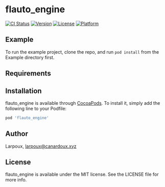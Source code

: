 # flauto_engine

[![CI Status](https://img.shields.io/travis/Larpoux/flauto_engine.svg?style=flat)](https://travis-ci.org/Larpoux/flauto_engine)
[![Version](https://img.shields.io/cocoapods/v/flauto_engine.svg?style=flat)](https://cocoapods.org/pods/flauto_engine)
[![License](https://img.shields.io/cocoapods/l/flauto_engine.svg?style=flat)](https://cocoapods.org/pods/flauto_engine)
[![Platform](https://img.shields.io/cocoapods/p/flauto_engine.svg?style=flat)](https://cocoapods.org/pods/flauto_engine)

## Example

To run the example project, clone the repo, and run `pod install` from the Example directory first.

## Requirements

## Installation

flauto_engine is available through [CocoaPods](https://cocoapods.org). To install
it, simply add the following line to your Podfile:

```ruby
pod 'flauto_engine'
```

## Author

Larpoux, larpoux@canardoux.xyz

## License

flauto_engine is available under the MIT license. See the LICENSE file for more info.
